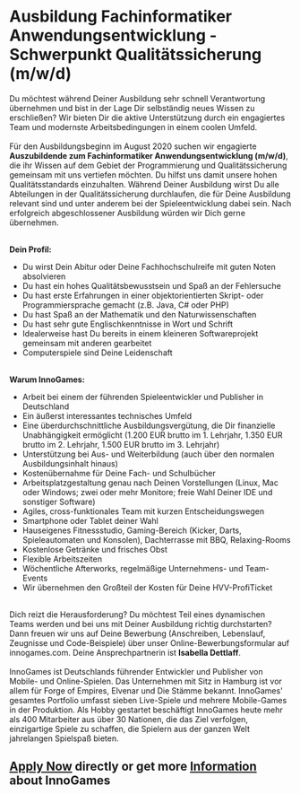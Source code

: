 <h1>Ausbildung Fachinformatiker Anwendungsentwicklung - Schwerpunkt Qualitätssicherung (m/w/d)</h1>
<p>Du m&ouml;chtest w&auml;hrend Deiner Ausbildung sehr schnell Verantwortung &uuml;bernehmen und bist in der Lage Dir selbst&auml;ndig neues Wissen zu erschlie&szlig;en? Wir bieten Dir die aktive Unterst&uuml;tzung durch ein engagiertes Team und modernste Arbeitsbedingungen in einem coolen Umfeld. <br /><br />F&uuml;r den Ausbildungsbeginn im August 2020 suchen wir engagierte <strong>Auszubildende zum Fachinformatiker Anwendungsentwicklung (m/w/d)</strong>, <span>die ihr Wissen auf dem Gebiet der Programmierung und Qualit&auml;tssicherung gemeinsam mit uns vertiefen m&ouml;chten.&nbsp;Du hilfst uns damit unsere hohen Qualit&auml;tsstandards einzuhalten.</span> W&auml;hrend Deiner Ausbildung wirst Du alle Abteilungen in der Qualit&auml;tssicherung durchlaufen, die f&uuml;r Deine Ausbildung relevant sind und unter anderem bei der Spieleentwicklung dabei sein.&nbsp;Nach erfolgreich abgeschlossener Ausbildung w&uuml;rden wir Dich gerne &uuml;bernehmen.</p><p><strong><br />Dein Profil:</strong></p><ul><li>Du wirst Dein Abitur oder Deine Fachhochschulreife mit guten Noten absolvieren</li><li>Du hast ein hohes Qualit&auml;tsbewusstsein und Spa&szlig; an der Fehlersuche</li><li>Du hast erste Erfahrungen&nbsp;in einer objektorientierten Skript- oder Programmiersprache gemacht (z.B. Java, C# oder PHP)</li><li>Du hast Spa&szlig; an der Mathematik und den Naturwissenschaften</li><li>Du hast sehr gute Englischkenntnisse in Wort und Schrift</li><li>Idealerweise hast Du bereits in einem kleineren Softwareprojekt gemeinsam mit anderen gearbeitet</li><li>Computerspiele sind Deine Leidenschaft</li></ul><p><br /><strong>Warum InnoGames:</strong><strong></strong></p><ul><li>Arbeit bei einem der f&uuml;hrenden Spieleentwickler und Publisher in Deutschland</li><li>Ein &auml;u&szlig;erst interessantes technisches Umfeld</li><li>Eine &uuml;berdurchschnittliche Ausbildungsverg&uuml;tung, die Dir finanzielle Unabh&auml;ngigkeit erm&ouml;glicht (1.200 EUR brutto im 1. Lehrjahr, 1.350 EUR brutto im 2. Lehrjahr, 1.500 EUR brutto im 3. Lehrjahr)</li><li>Unterst&uuml;tzung bei Aus- und Weiterbildung (auch &uuml;ber den normalen Ausbildungsinhalt hinaus)</li><li>Kosten&uuml;bernahme f&uuml;r Deine Fach- und Schulb&uuml;cher</li><li>Arbeitsplatzgestaltung genau nach Deinen Vorstellungen (Linux, Mac oder Windows; zwei oder mehr Monitore; freie Wahl Deiner IDE und sonstiger Software)</li><li>Agiles, cross-funktionales Team mit kurzen Entscheidungswegen</li><li>Smartphone oder Tablet deiner Wahl</li><li>Hauseigenes Fitnessstudio, Gaming-Bereich (Kicker, Darts, Spieleautomaten und Konsolen), Dachterrasse mit BBQ, Relaxing-Rooms</li><li>Kostenlose Getr&auml;nke und frisches Obst</li><li>Flexible Arbeitszeiten</li><li>W&ouml;chentliche Afterworks, regelm&auml;&szlig;ige Unternehmens- und Team-Events</li><li>Wir &uuml;bernehmen den Gro&szlig;teil der Kosten f&uuml;r Deine HVV-ProfiTicket</li></ul><p><br />Dich reizt die Herausforderung? Du m&ouml;chtest Teil eines dynamischen Teams werden und bei uns mit Deiner Ausbildung richtig durchstarten? Dann freuen wir uns auf Deine Bewerbung (Anschreiben, Lebenslauf, Zeugnisse und Code-Beispiele)&nbsp;&uuml;ber unser Online-Bewerbungsformular auf innogames.com. Deine Ansprechpartnerin ist <strong>Isabella Dettlaff</strong>.<br /><br />InnoGames ist Deutschlands f&uuml;hrender Entwickler und Publisher von Mobile- und Online-Spielen. Das Unternehmen mit Sitz in Hamburg ist vor allem f&uuml;r Forge of Empires, Elvenar und Die St&auml;mme bekannt. InnoGames' gesamtes Portfolio umfasst sieben Live-Spiele und mehrere Mobile-Games in der Produktion. Als Hobby gestartet besch&auml;ftigt InnoGames heute mehr als 400 Mitarbeiter aus &uuml;ber 30 Nationen, die das Ziel verfolgen, einzigartige Spiele zu schaffen, die Spielern aus der ganzen Welt jahrelangen Spielspa&szlig; bieten.</p>

<h2><a href="https://jobs.jobvite.com/careers/innogames/job//oW0jcfwb/apply?__jvst=Job+Board&__jvsd=github_jobs_repo">Apply Now</a> directly or get more <a href="https://www.innogames.com/career/detail/job/ausbildung-fachinformatiker-anwendungsentwicklung-schwerpunkt-qualitätssicherung-m-w-d-/?s=github_jobs_repo">Information</a> about InnoGames</h2>
